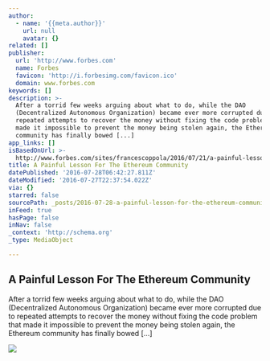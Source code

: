 ```yaml
---
author:
  - name: '{{meta.author}}'
    url: null
    avatar: {}
related: []
publisher:
  url: 'http://www.forbes.com'
  name: Forbes
  favicon: 'http://i.forbesimg.com/favicon.ico'
  domain: www.forbes.com
keywords: []
description: >-
  After a torrid few weeks arguing about what to do, while the DAO
  (Decentralized Autonomous Organization) became ever more corrupted due to
  repeated attempts to recover the money without fixing the code problem that
  made it impossible to prevent the money being stolen again, the Ethereum
  community has finally bowed [...]
app_links: []
isBasedOnUrl: >-
  http://www.forbes.com/sites/francescoppola/2016/07/21/a-painful-lesson-for-the-ethereum-community/
title: A Painful Lesson For The Ethereum Community
datePublished: '2016-07-28T06:42:27.811Z'
dateModified: '2016-07-27T22:37:54.022Z'
via: {}
starred: false
sourcePath: _posts/2016-07-28-a-painful-lesson-for-the-ethereum-community.md
inFeed: true
hasPage: false
inNav: false
_context: 'http://schema.org'
_type: MediaObject

---
```

<article style=""><h1>A Painful Lesson For The Ethereum Community</h1><p>After a torrid few weeks arguing about what to do, while the DAO (Decentralized Autonomous Organization) became ever more corrupted due to repeated attempts to recover the money without fixing the code problem that made it impossible to prevent the money being stolen again, the Ethereum community has finally bowed [...]</p><img src="http://specials-images.forbesimg.com/imageserve/500445686/640x434.jpg?fit=scale" /></article>